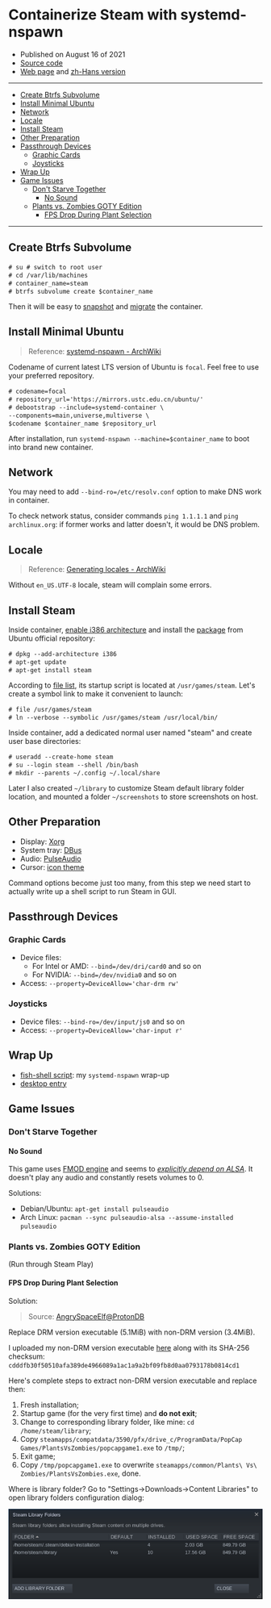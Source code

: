 # Containerize Steam with systemd-nspawn

- Published on August 16 of 2021
- [Source code][source]
- [Web page][page] and [zh-Hans version][page_zhs]

[source]: https://github.com/liolok/liolok.com/blob/master/containerize-steam-with-systemd-nspawn/index.md
[page]: https://liolok.com/containerize-steam-with-systemd-nspawn/
[page_zhs]: https://liolok.com/zhs/containerize-steam-with-systemd-nspawn/

---

- [Create Btrfs Subvolume](#create-btrfs-subvolume)
- [Install Minimal Ubuntu](#install-minimal-ubuntu)
- [Network](#network)
- [Locale](#locale)
- [Install Steam](#install-steam)
- [Other Preparation](#other-preparation)
- [Passthrough Devices](#passthrough-devices)
  - [Graphic Cards](#graphic-cards)
  - [Joysticks](#joysticks)
- [Wrap Up](#wrap-up)
- [Game Issues](#game-issues)
  - [Don't Starve Together](#dont-starve-together)
    - [No Sound](#no-sound)
  - [Plants vs. Zombies GOTY Edition](#plants-vs-zombies-goty-edition)
    - [FPS Drop During Plant Selection](#fps-drop-during-plant-selection)

---

## Create Btrfs Subvolume

```console
# su # switch to root user
# cd /var/lib/machines
# container_name=steam
# btrfs subvolume create $container_name
```

Then it will be easy to [snapshot][snapshot] and [migrate][migrate] the container.

[snapshot]: https://wiki.archlinux.org/title/Btrfs#Snapshots
[migrate]: https://wiki.archlinux.org/title/Btrfs#Send/receive

## Install Minimal Ubuntu

> Reference: [systemd-nspawn - ArchWiki](https://wiki.archlinux.org/title/Systemd-nspawn#Create_a_Debian_or_Ubuntu_environment)

Codename of current latest LTS version of Ubuntu is `focal`.
Feel free to use your preferred repository.

```console
# codename=focal
# repository_url='https://mirrors.ustc.edu.cn/ubuntu/'
# debootstrap --include=systemd-container \
--components=main,universe,multiverse \
$codename $container_name $repository_url
```

After installation, run `systemd-nspawn --machine=$container_name` to boot into brand new container.

## Network

You may need to add `--bind-ro=/etc/resolv.conf` option to make DNS work in container.

To check network status, consider commands `ping 1.1.1.1` and `ping archlinux.org`: if former works and latter doesn't, it would be DNS problem.

## Locale

> Reference: [Generating locales - ArchWiki](https://wiki.archlinux.org/title/Locale#Generating_locales)

Without `en_US.UTF-8` locale, steam will complain some errors.

## Install Steam

Inside container, [enable i386 architecture][multiarch] and install the [package][package] from Ubuntu official repository:

[multiarch]: https://wiki.debian.org/Multiarch/Implementation#Using_multiarch
[package]: https://packages.ubuntu.com/focal/steam

```console
# dpkg --add-architecture i386
# apt-get update
# apt-get install steam
```

According to [file list][filelist], its startup script is located at `/usr/games/steam`. Let's create a symbol link to make it convenient to launch:

[filelist]: https://packages.ubuntu.com/focal/i386/steam/filelist

```console
# file /usr/games/steam
# ln --verbose --symbolic /usr/games/steam /usr/local/bin/
```

Inside container, add a dedicated normal user named "steam" and create user base directories:

```console
# useradd --create-home steam
# su --login steam --shell /bin/bash
# mkdir --parents ~/.config ~/.local/share
```

Later I also created `~/library` to customize Steam default library folder location,
and mounted a folder `~/screenshots` to store screenshots on host.

## Other Preparation

- Display: [Xorg][xorg]
- System tray: [DBus][dbus]
- Audio: [PulseAudio][pulseaudio]
- Cursor: [icon theme][styles]

Command options become just too many, from this step we need start to
actually write up a shell script to run Steam in GUI.

[xorg]: https://liolok.com/run-desktop-app-with-systemd-nspawn-container/#xorg
[dbus]: https://liolok.com/run-desktop-app-with-systemd-nspawn-container/#dbus-tray
[pulseaudio]: https://liolok.com/run-desktop-app-with-systemd-nspawn-container/#pulseaudio
[styles]: https://liolok.com/run-desktop-app-with-systemd-nspawn-container/#styles

## Passthrough Devices

### Graphic Cards

- Device files:
  - For Intel or AMD: `--bind=/dev/dri/card0` and so on
  - For NVIDIA: `--bind=/dev/nvidia0` and so on
- Access: `--property=DeviceAllow='char-drm rw'`

### Joysticks

- Device files: `--bind-ro=/dev/input/js0` and so on
- Access: `--property=DeviceAllow='char-input r'`

## Wrap Up

- [fish-shell script][script]: my `systemd-nspawn` wrap-up
- [desktop entry][desktop-entry]

[script]: https://github.com/liolok/dotfiles/blob/master/.local/bin/steam
[desktop-entry]: https://github.com/liolok/dotfiles/blob/master/.local/share/applications/steam.desktop

## Game Issues

### Don't Starve Together

#### No Sound

This game uses [FMOD engine][fmod] and seems to *[explicitly depend on ALSA][alsa]*.
It doesn't play any audio and constantly resets volumes to 0.

[alsa]: https://wiki.archlinux.org/title/Steam/Troubleshooting#Configure_PulseAudio
[fmod]: https://wiki.archlinux.org/title/Steam/Troubleshooting#FMOD_sound_engine

Solutions:
- Debian/Ubuntu: `apt-get install pulseaudio`
- Arch Linux: `pacman --sync pulseaudio-alsa --assume-installed pulseaudio`

<!-- #### CJK Font Messed Up -->

### Plants vs. Zombies GOTY Edition

(Run through Steam Play)

#### FPS Drop During Plant Selection

Solution:

> Source: [AngrySpaceElf@ProtonDB](https://www.protondb.com/app/3590#l7L1gAH52v)

Replace DRM version executable (5.1MiB) with non-DRM version (3.4MiB).

I uploaded my non-DRM version executable [here](pvz-non-drm.tar) along with its SHA-256 checksum:
`cdddfb30f50510afa389de4966089a1ac1a9a2bf09fb8d0aa0793178b0814cd1`

Here's complete steps to extract non-DRM version executable and replace then:

1. Fresh installation;
2. Startup game (for the very first time) and **do not exit**;
3. Change to corresponding library folder, like mine: `cd /home/steam/library`;
4. Copy `steamapps/compatdata/3590/pfx/drive_c/ProgramData/PopCap Games/PlantsVsZombies/popcapgame1.exe` to `/tmp/`;
5. Exit game;
6. Copy `/tmp/popcapgame1.exe` to overwrite `steamapps/common/Plants\ Vs\ Zombies/PlantsVsZombies.exe`, done.

Where is library folder? Go to "Settings->Downloads->Content Libraries" to open library folders configuration dialog:

![library-folders](steam-library-folders.png)
